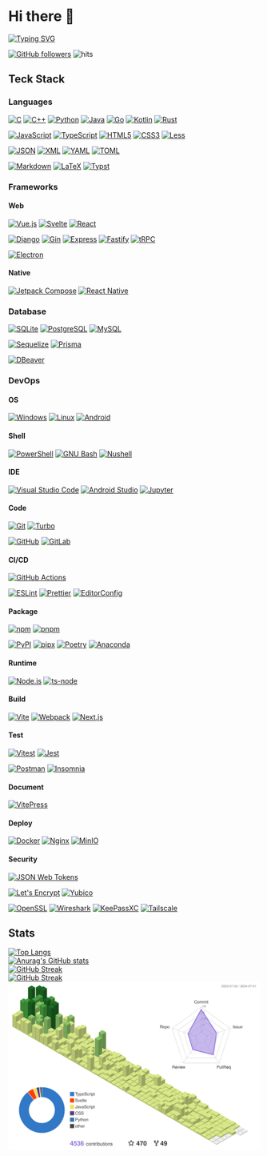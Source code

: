 # Hi there 👋

<!-- REF https://github.com/denvercoder1/readme-typing-svg -->
<a href="https://github.com/denvercoder1/readme-typing-svg">
    <picture>
        <source media="(prefers-color-scheme: light)" srcset="https://readme-typing-svg.demolab.com?font=Fira+Code&size=16&pause=1000&vCenter=true&width=512&height=32&lines=%E8%BF%99%E6%98%AF%E4%B8%80%E5%9B%A2%E5%84%BF%E5%90%8D%E4%B8%BA%E2%80%9C%E4%BA%BA%E2%80%9D%E7%9A%84%E5%85%89%E7%90%83+%7C%C2%B4%EF%BD%A5-%EF%BD%A5);(%C2%B4%EF%BD%A5-%EF%BD%A5)%EF%BE%89+Here+is+a+ball+of+light+called+%E2%80%9Chuman%E2%80%9C&color=8F72DB">
        <source media="(prefers-color-scheme: dark)" srcset="https://readme-typing-svg.demolab.com?font=Fira+Code&size=16&pause=1000&vCenter=true&width=512&height=32&lines=%E8%BF%99%E6%98%AF%E4%B8%80%E5%9B%A2%E5%84%BF%E5%90%8D%E4%B8%BA%E2%80%9C%E4%BA%BA%E2%80%9D%E7%9A%84%E5%85%89%E7%90%83+%7C%C2%B4%EF%BD%A5-%EF%BD%A5);(%C2%B4%EF%BD%A5-%EF%BD%A5)%EF%BE%89+Here+is+a+ball+of+light+called+%E2%80%9Chuman%E2%80%9C&color=80A0C0">
        <img alt="Typing SVG" src="https://readme-typing-svg.demolab.com?font=Fira+Code&size=16&pause=1000&vCenter=true&width=512&height=32&lines=%E8%BF%99%E6%98%AF%E4%B8%80%E5%9B%A2%E5%84%BF%E5%90%8D%E4%B8%BA%E2%80%9C%E4%BA%BA%E2%80%9D%E7%9A%84%E5%85%89%E7%90%83+%7C%C2%B4%EF%BD%A5-%EF%BD%A5);(%C2%B4%EF%BD%A5-%EF%BD%A5)%EF%BE%89+Here+is+a+ball+of+light+called+%E2%80%9Chuman%E2%80%9C&color=8F72DB">
    </picture>
</a>

<!-- 徽章 -->

[![GitHub followers](https://img.shields.io/github/followers/Zuoqiu-Yingyi?style=flat-square)](https://github.com/Zuoqiu-Yingyi?tab=followers) ![hits](https://hits.b3log.org/Zuoqiu-Yingyi/Zuoqiu-Yingyi.svg)

<!-- 技术栈 -->

## Teck Stack

<!-- 语言 -->

### Languages

[![C](https://img.shields.io/badge/%E2%80%8D-C-A8B9CC?style=flat-square&logo=c&logoColor=white)](https://www.open-std.org/jtc1/sc22/wg14/)
[![C++](https://img.shields.io/badge/%E2%80%8D-C++-00599C?style=flat-square&logo=cplusplus&logoColor=white)](https://isocpp.org/)
[![Python](https://img.shields.io/badge/%E2%80%8D-Python-3776AB?style=flat-square&logo=python&logoColor=white)](https://www.python.org/)
[![Java](https://img.shields.io/badge/🍵_%E2%80%8B_%E2%80%8B-Java-F44336?style=flat-square&logoColor=white)](https://www.java.com/)
[![Go](https://img.shields.io/badge/%E2%80%8B-Go-00ADD8?style=flat-square&logo=go&logoColor=white)](https://go.dev/)
[![Kotlin](https://img.shields.io/badge/%E2%80%8B-Kotlin-7F52FF?style=flat-square&logo=kotlin&logoColor=white)](https://kotlinlang.org/)
[![Rust](https://img.shields.io/badge/%E2%80%8D-Rust-000000?style=flat-square&logo=rust&logoColor=white)](https://www.rust-lang.org/)

[![JavaScript](https://img.shields.io/badge/%E2%80%8D-JavaScript-F7DF1E?style=flat-square&logo=javascript&logoColor=white)](https://developer.mozilla.org/en-US/docs/Web/javascript)
[![TypeScript](https://img.shields.io/badge/%E2%80%8D-TypeScript-3178C6?style=flat-square&logo=typescript&logoColor=white)](https://www.typescriptlang.org/)
[![HTML5](https://img.shields.io/badge/%E2%80%8D-HTML5-E34F26?style=flat-square&logo=html5&logoColor=white)](https://html.spec.whatwg.org/)
[![CSS3](https://img.shields.io/badge/%E2%80%8D-CSS3-1572B6?style=flat-square&logo=css3&logoColor=white)](https://www.w3.org/Style/CSS/)
[![Less](https://img.shields.io/badge/%E2%80%8D-Less-1D365D?style=flat-square&logo=less&logoColor=white)](https://lesscss.org/)

[![JSON](https://img.shields.io/badge/%E2%80%8D-JSON-F9A825?style=flat-square&logo=json&logoColor=white)](https://www.json.org/)
[![XML](https://img.shields.io/badge/X_%E2%80%8D-XML-8BC34A?style=flat-square&logoColor=white)](https://www.w3.org/XML/)
[![YAML](https://img.shields.io/badge/%E2%80%8D-YAML-CB171E?style=flat-square&&logo=yaml&logoColor=white)](https://yaml.org/)
[![TOML](https://img.shields.io/badge/%E2%80%8D-TOML-9C4121?style=flat-square&&logo=toml&logoColor=white)](https://toml.io/)

[![Markdown](https://img.shields.io/badge/%E2%80%8D-Markdown-000000?style=flat-square&logo=markdown&logoColor=white)](https://commonmark.org/)
[![LaTeX](https://img.shields.io/badge/%E2%80%8D-LaTeX-008080?style=flat-square&logo=latex&logoColor=white)](https://www.latex-project.org/)
[![Typst](https://img.shields.io/badge/%E2%80%8D-Typst-239DAD?style=flat-square&logo=typst&logoColor=white)](https://typst.app/)

<!-- 框架 -->

### Frameworks

#### Web

[![Vue.js](https://img.shields.io/badge/%E2%80%8D-Vue.js-4FC08D?style=flat-square&logo=vuedotjs&logoColor=white)](https://vuejs.org/)
[![Svelte](https://img.shields.io/badge/%E2%80%8D-Svelte-FF3E00?style=flat-square&logo=svelte&logoColor=white)](https://svelte.dev/)
[![React](https://img.shields.io/badge/%E2%80%8D-React-61DAFB?style=flat-square&logo=react&logoColor=white)](https://react.dev/)

[![Django](https://img.shields.io/badge/%E2%80%8D-Django-092E20?style=flat-square&logo=django&logoColor=white)](https://www.djangoproject.com/)
[![Gin](https://img.shields.io/badge/%E2%80%8D-Gin-008ECF?style=flat-square&logo=gin&logoColor=white)](https://gin-gonic.com/)
[![Express](https://img.shields.io/badge/%E2%80%8D-Express-000000?style=flat-square&logo=express&logoColor=white)](https://expressjs.com/)
[![Fastify](https://img.shields.io/badge/%E2%80%8D-Fastify-000000?style=flat-square&logo=fastify&logoColor=white)](https://fastify.dev/)
[![tRPC](https://img.shields.io/badge/%E2%80%8D-tRPC-2596BE?style=flat-square&logo=trpc&logoColor=white)](https://trpc.io/)

[![Electron](https://img.shields.io/badge/%E2%80%8D-Electron-47848F?style=flat-square&logo=electron&logoColor=white)](https://www.electronjs.org/)

#### Native

[![Jetpack Compose](https://img.shields.io/badge/%E2%80%8D-Jetpack_Compose-4285F4?style=flat-square&logo=jetpackcompose&logoColor=white)](https://developer.android.com/jetpack/compose)
[![React Native](https://img.shields.io/badge/%E2%80%8D-React%20Native-61DAFB?style=flat-square&logo=react&logoColor=white)](https://reactnative.dev/)

<!-- 数据库 -->

### Database

[![SQLite](https://img.shields.io/badge/%E2%80%8D-SQLite-003B57?style=flat-square&logo=sqlite&logoColor=white)](https://sqlite.org/)
[![PostgreSQL](https://img.shields.io/badge/%E2%80%8D-PostgreSQL-4169E1?style=flat-square&logo=postgresql&logoColor=white)](https://www.postgresql.org/)
[![MySQL](https://img.shields.io/badge/%E2%80%8D-MySQL-4479A1?style=flat-square&logo=mysql&logoColor=white)](https://www.mysql.com/)

[![Sequelize](https://img.shields.io/badge/%E2%80%8D-Sequelize-52B0E7?style=flat-square&logo=sequelize&logoColor=white)](https://sequelize.org)
[![Prisma](https://img.shields.io/badge/%E2%80%8D-Prisma-2D3748?style=flat-square&logo=prisma&logoColor=white)](https://www.prisma.io/)

[![DBeaver](https://img.shields.io/badge/%E2%80%8D-DBeaver-382923?style=flat-square&logo=dbeaver&logoColor=white)](https://dbeaver.io/)

<!-- 开发运维 -->

### DevOps

#### OS

[![Windows](https://img.shields.io/badge/%E2%80%8D-Windows-0078D4?style=flat-square&logo=windows&logoColor=white)](https://www.microsoft.com/en-us/windows)
[![Linux](https://img.shields.io/badge/%E2%80%8D-Linux-FCC624?style=flat-square&logo=linux&logoColor=white)](https://www.linux.org/)
[![Android](https://img.shields.io/badge/%E2%80%8D-Android-3DDC84?style=flat-square&logo=android&logoColor=white)](https://www.android.com/)

#### Shell

[![PowerShell](https://img.shields.io/badge/%E2%80%8D-PowerShell-5391FE?style=flat-square&logo=powershell&logoColor=white)](https://learn.microsoft.com/en-us/powershell/)
[![GNU Bash](https://img.shields.io/badge/%E2%80%8D-GNU%20Bash-4EAA25?style=flat-square&logo=gnu-bash&logoColor=white)](https://www.gnu.org/software/bash/)
[![Nushell](https://img.shields.io/badge/nu_%E2%80%8B-Nushell-4E9A06?style=flat-square&logoColor=white)](https://www.nushell.sh/)

#### IDE

[![Visual Studio Code](https://img.shields.io/badge/%E2%80%8D-Visual_Studio_Code-0078D7?style=flat-square&logo=visual-studio-code&logoColor=white)](https://code.visualstudio.com/)
[![Android Studio](https://img.shields.io/badge/%E2%80%8D-Android_Studio-3DDC84?style=flat-square&logo=androidstudio&logoColor=white)](https://developer.android.com/studio)
[![Jupyter](https://img.shields.io/badge/%E2%80%8D-Jupyter-F37626?style=flat-square&logo=jupyter&logoColor=white)](https://jupyter.org/)

#### Code

[![Git](https://img.shields.io/badge/%E2%80%8D-Git-F05033?style=flat-square&logo=git&logoColor=white)](https://git-scm.com/)
[![Turbo](https://img.shields.io/badge/%E2%80%8D-Turbo-5CD8E5?style=flat-square&logo=turbo&logoColor=white)](https://turbo.build/)

[![GitHub](https://img.shields.io/badge/%E2%80%8D-GitHub-181717?style=flat-square&logo=github&logoColor=white)](https://github.com/)
[![GitLab](https://img.shields.io/badge/%E2%80%8D-GitLab-FC6D26?style=flat-square&logo=gitlab&logoColor=white)](https://about.gitlab.com/)

#### CI/CD

[![GitHub Actions](https://img.shields.io/badge/%E2%80%8D-GitHub_Actions-2671E5?style=flat-square&logo=githubactions&logoColor=white)](https://github.com/features/actions)

[![ESLint](https://img.shields.io/badge/%E2%80%8D-ESLint-4B32C3?style=flat-square&logo=eslint&logoColor=white)](https://eslint.org/)
[![Prettier](https://img.shields.io/badge/%E2%80%8D-Prettier-F7B93E?style=flat-square&logo=prettier&logoColor=white)](https://prettier.io/)
[![EditorConfig](https://img.shields.io/badge/%E2%80%8D-EditorConfig-FEFEFE?style=flat-square&logo=editorconfig&logoColor=white)](https://editorconfig.org/)

#### Package

[![npm](https://img.shields.io/badge/%E2%80%8D-npm-CB3837?style=flat-square&logo=npm&logoColor=white)](https://www.npmjs.com/)
[![pnpm](https://img.shields.io/badge/%E2%80%8D-pnpm-F69220?style=flat-square&logo=pnpm&logoColor=white)](https://pnpm.io/)

[![PyPI](https://img.shields.io/badge/%E2%80%8D-PyPI-3775A9?style=flat-square&logo=pypi&logoColor=white)](https://pypi.org/)
[![pipx](https://img.shields.io/badge/%E2%80%8D-pipx-2CFFAA?style=flat-square&logo=pipx&logoColor=white)](https://pipx.pypa.io)
[![Poetry](https://img.shields.io/badge/%E2%80%8D-Poetry-60A5FA?style=flat-square&logo=poetry&logoColor=white)](https://python-poetry.org/)
[![Anaconda](https://img.shields.io/badge/%E2%80%8D-Anaconda-44A833?style=flat-square&logo=anaconda&logoColor=white)](https://pnpm.io/)

#### Runtime

[![Node.js](https://img.shields.io/badge/%E2%80%8D-Node.js-339933?style=flat-square&logo=nodedotjs&logoColor=white)](https://nodejs.org/)
[![ts-node](https://img.shields.io/badge/%E2%80%8D-ts−node-3178C6?style=flat-square&logo=tsnode&logoColor=white)](https://typestrong.org/ts-node/)

#### Build

[![Vite](https://img.shields.io/badge/%E2%80%8D-Vite-646CFF?style=flat-square&logo=vite&logoColor=white)](https://vitejs.dev/)
[![Webpack](https://img.shields.io/badge/%E2%80%8D-Webpack-8DD6F9?style=flat-square&logo=webpack&logoColor=white)](https://webpack.js.org/)
[![Next.js](https://img.shields.io/badge/%E2%80%8D-Next.js-000000?style=flat-square&logo=nextdotjs&logoColor=white)](https://nextjs.org/)

#### Test

[![Vitest](https://img.shields.io/badge/%E2%80%8D-Vitest-6E9F18?style=flat-square&logo=vitest&logoColor=white)](https://vitest.dev/)
[![Jest](https://img.shields.io/badge/%E2%80%8D-Jest-C21325?style=flat-square&logo=jest&logoColor=white)](https://jestjs.io/)

[![Postman](https://img.shields.io/badge/%E2%80%8D-Postman-FF6C37?style=flat-square&logo=postman&logoColor=white)](https://www.postman.com/)
[![Insomnia](https://img.shields.io/badge/%E2%80%8D-Insomnia-4000BF?style=flat-square&logo=insomnia&logoColor=white)](https://insomnia.rest/)

#### Document

[![VitePress](https://img.shields.io/badge/%E2%80%8D-VitePress-5C73E7?style=flat-square&logo=vitepress&logoColor=white)](https://vitepress.dev/)

#### Deploy

[![Docker](https://img.shields.io/badge/%E2%80%8D-Docker-2496ED?style=flat-square&logo=docker&logoColor=white)](https://www.docker.com/)
[![Nginx](https://img.shields.io/badge/%E2%80%8D-Nginx-009639?style=flat-square&logo=nginx&logoColor=white)](https://nginx.org/)
[![MinIO](https://img.shields.io/badge/%E2%80%8D-MinIO-C72E49?style=flat-square&logo=minio&logoColor=white)](https://min.io/)

#### Security

[![JSON Web Tokens](https://img.shields.io/badge/%E2%80%8D-JSON_Web_Tokens-000000?style=flat-square&logo=jsonwebtokens&logoColor=white)](https://jwt.io/)

[![Let's Encrypt](https://img.shields.io/badge/%E2%80%8D-Let's%20Encrypt-003A70?style=flat-square&logo=letsencrypt&logoColor=white)](https://letsencrypt.org/)
[![Yubico](https://img.shields.io/badge/%E2%80%8D-Yubico-84BD00?style=flat-square&logo=yubico&logoColor=white)](https://www.yubico.com/)

[![OpenSSL](https://img.shields.io/badge/%E2%80%8D-OpenSSL-721412?style=flat-square&logo=openssl&logoColor=white)](https://www.openssl.org/)
[![Wireshark](https://img.shields.io/badge/%E2%80%8D-Wireshark-1679A7?style=flat-square&logo=wireshark&logoColor=white)](https://www.wireshark.org/)
[![KeePassXC](https://img.shields.io/badge/%E2%80%8D-KeePassXC-6CAC4D?style=flat-square&logo=keepassxc&logoColor=white)](https://keepassxc.org/)
[![Tailscale](https://img.shields.io/badge/%E2%80%8D-Tailscale-242424?style=flat-square&logo=tailscale&logoColor=white)](https://tailscale.com/)

<!-- 统计 -->

## Stats

<!-- 使用的语言 -->
<!-- REF https://github.com/anuraghazra/github-readme-stats -->
<!-- [![Top Langs](https://github-readme-stats.vercel.app/api/top-langs/?username=Zuoqiu-Yingyi&layout=compact&langs_count=8&show_icons=true&hide=jupyter%20notebook)](https://github.com/anuraghazra/github-readme-stats) -->
<a href="https://github.com/anuraghazra/github-readme-stats">
    <picture>
        <source media="(prefers-color-scheme: light)" srcset="https://github-readme-stats.vercel.app/api/top-langs/?username=Zuoqiu-Yingyi&layout=compact&langs_count=20&show_icons=true&hide=jupyter%20notebook&theme=buefy">
        <source media="(prefers-color-scheme: dark)" srcset="https://github-readme-stats.vercel.app/api/top-langs/?username=Zuoqiu-Yingyi&layout=compact&langs_count=20&show_icons=true&hide=jupyter%20notebook&theme=nord">
        <img alt="Top Langs" src="https://github-readme-stats.vercel.app/api/top-langs/?username=Zuoqiu-Yingyi&layout=compact&langs_count=20&show_icons=true&hide=jupyter%20notebook&theme=buefy">
    </picture>
</a>
<br />

<!-- 统计信息 -->
<!-- REF https://github.com/anuraghazra/github-readme-stats -->
<a href="https://github.com/anuraghazra/github-readme-stats">
    <picture>
        <source media="(prefers-color-scheme: light)" srcset="https://github-readme-stats.vercel.app/api?username=Zuoqiu-Yingyi&show_icons=true&include_all_commits=true&theme=buefy&show=reviews,discussions_started,discussions_answered,prs_merged,prs_merged_percentage">
        <source media="(prefers-color-scheme: dark)" srcset="https://github-readme-stats.vercel.app/api?username=Zuoqiu-Yingyi&show_icons=true&include_all_commits=true&theme=nord&show=reviews,discussions_started,discussions_answered,prs_merged,prs_merged_percentage">
        <img alt="Anurag's GitHub stats" src="https://github-readme-stats.vercel.app/api?username=Zuoqiu-Yingyi&show_icons=true&include_all_commits=true&theme=buefy&show=reviews,discussions_started,discussions_answered,prs_merged,prs_merged_percentage">
    </picture>
</a>
<br />

<!-- 连续提交 -->
<!-- REF https://github.com/denvercoder1/github-readme-streak-stats -->
<a href="https://github.com/denvercoder1/github-readme-streak-stats">
    <picture>
        <source media="(prefers-color-scheme: light)" srcset="https://github-readme-streak-stats.herokuapp.com?user=Zuoqiu-Yingyi&date_format=Y%2Fn%2Fj&border=E4E2E2&ring=8F72DB&currStreakNum=363636&currStreakLabel=7958D5&theme=buefy">
        <source media="(prefers-color-scheme: dark)" srcset="https://github-readme-streak-stats.herokuapp.com?user=Zuoqiu-Yingyi&date_format=Y%2Fn%2Fj&ring=7490AC&currStreakNum=D8DEE9&currStreakLabel=80A0C0&theme=nord">
        <img alt="GitHub Streak" src="https://github-readme-streak-stats.herokuapp.com?user=Zuoqiu-Yingyi&date_format=Y%2Fn%2Fj&border=E4E2E2&ring=8F72DB&currStreakNum=363636&currStreakLabel=7958D5&theme=buefy">
    </picture>
</a>
<br />

<!-- 最近活动折线图 -->
<!-- REF https://github.com/Ashutosh00710/github-readme-activity-graph -->
<a href="https://github.com/Ashutosh00710/github-readme-activity-graph">
    <picture>
        <source media="(prefers-color-scheme: light)" srcset="https://github-readme-activity-graph.vercel.app/graph?username=Zuoqiu-Yingyi&radius=8&title_color=7958d5&bg_color=ffffff&color=363636&line=BCABEA&point=8F72DB&area=true&area_color=8F72DB">
        <source media="(prefers-color-scheme: dark)" srcset="https://github-readme-activity-graph.vercel.app/graph?username=Zuoqiu-Yingyi&radius=8&title_color=80A0C0&bg_color=2e3440&color=d8dee9&line=576A80&point=7490AC&area=true&area_color=7490AC">
        <img alt="GitHub Streak" src="https://github-readme-activity-graph.vercel.app/graph?username=Zuoqiu-Yingyi&radius=8&title_color=7958d5&bg_color=ffffff&color=363636&line=BCABEA&point=8F72DB&area=true&area_color=8F72DB">
    </picture>
</a>
<br />

<!-- 三维贡献热力图 -->
<!-- REF https://github.com/yoshi389111/github-profile-3d-contrib -->
<a href="https://github.com/yoshi389111/github-profile-3d-contrib">
    <picture>
        <source media="(prefers-color-scheme: light)" srcset="./profile-3d-contrib/profile-custom-light-season.svg">
        <source media="(prefers-color-scheme: dark)" srcset="./profile-3d-contrib/profile-custom-dark-blud.svg">
        <img alt="contribution-3D" src="./profile-3d-contrib/profile-custom-light-green.svg">
    </picture>
</a>
<br />
